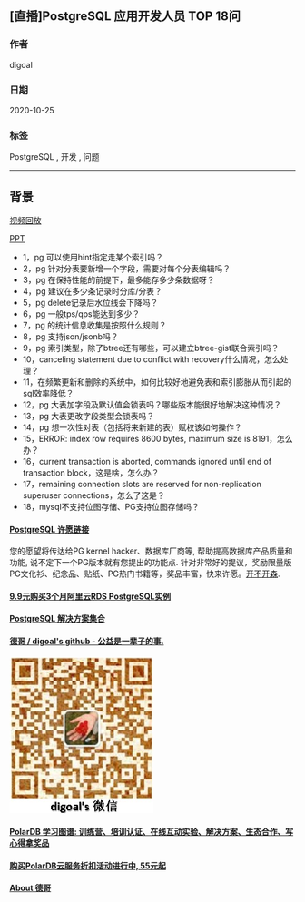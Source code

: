 ## [直播]PostgreSQL 应用开发人员 TOP 18问                   
                        
### 作者                        
digoal                        
                        
### 日期                        
2020-10-25                        
                        
### 标签                        
PostgreSQL , 开发 , 问题                   
                        
----                        
                        
## 背景                        
[视频回放](https://yq.aliyun.com/live/xxx)                    
                    
[PPT](20201025_01_doc_001.pdf)                    
                    
- 1，pg 可以使用hint指定走某个索引吗？    
- 2，pg 针对分表要新增一个字段，需要对每个分表编辑吗？    
- 3，pg 在保持性能的前提下，最多能存多少条数据呀？    
- 4，pg 建议在多少条记录时分库/分表？    
- 5，pg delete记录后水位线会下降吗？    
- 6，pg 一般tps/qps能达到多少？    
- 7，pg 的统计信息收集是按照什么规则？    
- 8，pg 支持json/jsonb吗？    
- 9，pg 索引类型，除了btree还有哪些，可以建立btree-gist联合索引吗？    
- 10，canceling statement due to conflict with recovery什么情况，怎么处理？    
- 11，在频繁更新和删除的系统中，如何比较好地避免表和索引膨胀从而引起的sql效率降低？    
- 12，pg 大表加字段及默认值会锁表吗？哪些版本能很好地解决这种情况？    
- 13，pg 大表更改字段类型会锁表吗？    
- 14，pg 想一次性对表（包括将来新建的表）赋权该如何操作？    
- 15，ERROR:  index row requires 8600 bytes, maximum size is 8191，怎么办？    
- 16，current transaction is aborted, commands ignored until end of transaction block，这是啥，怎么办？    
- 17，remaining connection slots are reserved for non-replication superuser connections，怎么了这是？    
- 18，mysql不支持位图存储、PG支持位图存储吗？            
                  
  
#### [PostgreSQL 许愿链接](https://github.com/digoal/blog/issues/76 "269ac3d1c492e938c0191101c7238216")
您的愿望将传达给PG kernel hacker、数据库厂商等, 帮助提高数据库产品质量和功能, 说不定下一个PG版本就有您提出的功能点. 针对非常好的提议，奖励限量版PG文化衫、纪念品、贴纸、PG热门书籍等，奖品丰富，快来许愿。[开不开森](https://github.com/digoal/blog/issues/76 "269ac3d1c492e938c0191101c7238216").  
  
  
#### [9.9元购买3个月阿里云RDS PostgreSQL实例](https://www.aliyun.com/database/postgresqlactivity "57258f76c37864c6e6d23383d05714ea")
  
  
#### [PostgreSQL 解决方案集合](https://yq.aliyun.com/topic/118 "40cff096e9ed7122c512b35d8561d9c8")
  
  
#### [德哥 / digoal's github - 公益是一辈子的事.](https://github.com/digoal/blog/blob/master/README.md "22709685feb7cab07d30f30387f0a9ae")
  
  
![digoal's wechat](../pic/digoal_weixin.jpg "f7ad92eeba24523fd47a6e1a0e691b59")
  
  
#### [PolarDB 学习图谱: 训练营、培训认证、在线互动实验、解决方案、生态合作、写心得拿奖品](https://www.aliyun.com/database/openpolardb/activity "8642f60e04ed0c814bf9cb9677976bd4")
  
  
#### [购买PolarDB云服务折扣活动进行中, 55元起](https://www.aliyun.com/activity/new/polardb-yunparter?userCode=bsb3t4al "e0495c413bedacabb75ff1e880be465a")
  
  
#### [About 德哥](https://github.com/digoal/blog/blob/master/me/readme.md "a37735981e7704886ffd590565582dd0")
  
